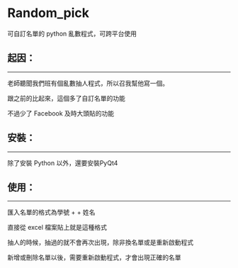 Random_pick
===========

可自訂名單的 python 亂數程式，可跨平台使用

起因：
---
-----------------------------------

老師聽聞我們班有個亂數抽人程式，所以召我幫他寫一個。

跟之前的比起來，這個多了自訂名單的功能

不過少了 Facebook 及時大頭貼的功能


安裝：
---
-----------------------------------

除了安裝 Python 以外，還要安裝PyQt4 


使用：
---
-----------------------------------

匯入名單的格式為學號 + <tab> + 姓名

直接從 excel 檔案貼上就是這種格式

抽人的時候，抽過的就不會再次出現，除非換名單或是重新啟動程式

新增或刪除名單以後，需要重新啟動程式，才會出現正確的名單

